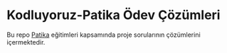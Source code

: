 # Kodluyoruz-Patika Ödev Çözümleri
Bu repo [Patika](https://patika.dev) eğitimleri kapsamında proje sorularının çözümlerini içermektedir.